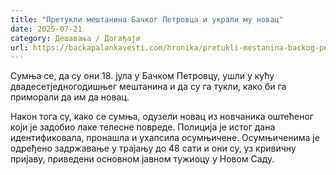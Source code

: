 ```yaml
---
title: "Претукли мештанина Бачког Петровца и украли му новац"
date: 2025-07-21
category: Дешавања / Догађаји
url: https://backapalankavesti.com/hronika/pretukli-mestanina-backog-petrovca-i-ukrali-mu-novac/
---
```


Сумња се, да су они 18. јула у Бачком Петровцу, ушли у кућу двадесетједногодишњег мештанина и да су га тукли, како би га приморали да им да новац.

Након тога су, како се сумња, одузели новац из новчаника оштећеног који је задобио лаке телесне повреде. Полиција је истог дана идентификовала, пронашла и ухапсила осумњичене. Осумњиченима је одређено задржавање у трајању до 48 сати и они су, уз кривичну пријаву, приведени основном јавном тужиоцу у Новом Саду.
